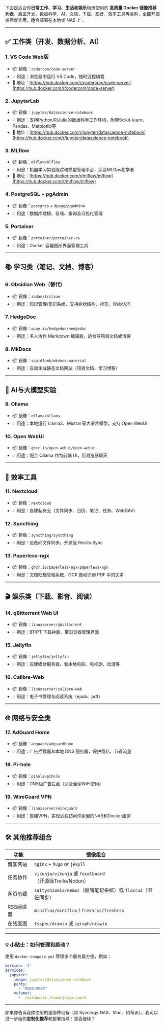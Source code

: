 下面是适合你**日常工作、学习、生活和娱乐**场景使用的 **高质量 Docker 镜像推荐列表**，涵盖开发、数据科学、AI、文档、下载、影音、效率工具等类别，全部开源或高度实用，适合部署在本地或 NAS 上：

---

## ✅ 工作类（开发、数据分析、AI）

### 1. **VS Code Web版**

* 📦 镜像：`codercom/code-server`
* 💡 用途：浏览器中运行 VS Code，随时远程编程
* 🔗 地址：[https://hub.docker.com/r/codercom/code-server](https://hub.docker.com/r/codercom/code-server)

### 2. **JupyterLab**

* 📦 镜像：`jupyter/datascience-notebook`
* 💡 用途：支持Python/R/Julia的数据科学工作环境，附带Scikit-learn、Pandas、Matplotlib等
* 🔗 地址：[https://hub.docker.com/r/jupyter/datascience-notebook](https://hub.docker.com/r/jupyter/datascience-notebook)

### 3. **MLflow**

* 📦 镜像：`mlflow/mlflow`
* 💡 用途：机器学习实验跟踪和模型管理平台，适合MLOps初学者
* 🔗 地址：[https://hub.docker.com/r/mlflow/mlflow](https://hub.docker.com/r/mlflow/mlflow)

### 4. **PostgreSQL + pgAdmin**

* 📦 镜像：`postgres` + `dpage/pgadmin4`
* 💡 用途：数据库建模、存储、查询及可视化管理

### 5. **Portainer**

* 📦 镜像：`portainer/portainer-ce`
* 💡 用途：Docker 容器图形界面管理工具

---

## 📚 学习类（笔记、文档、博客）

### 6. **Obsidian Web（替代）**

* 📦 镜像：`zadam/trilium`
* 💡 用途：知识管理/笔记系统，支持树状结构、标签、Web访问

### 7. **HedgeDoc**

* 📦 镜像：`quay.io/hedgedoc/hedgedoc`
* 💡 用途：多人协作 Markdown 编辑器，适合写项目文档或博客

### 8. **MkDocs**

* 📦 镜像：`squidfunk/mkdocs-material`
* 💡 用途：自动生成静态文档网站（项目文档、学习博客）

---

## 🧠 AI与大模型实验

### 9. **Ollama**

* 📦 镜像：`ollama/ollama`
* 💡 用途：本地运行 Llama3、Mistral 等大语言模型，支持 Open WebUI

### 10. **Open WebUI**

* 📦 镜像：`ghcr.io/open-webui/open-webui`
* 💡 用途：配合 Ollama 作为前端 UI，用浏览器聊天

---

## 🧩 效率工具

### 11. **Nextcloud**

* 📦 镜像：`nextcloud`
* 💡 用途：自建私有云（文件同步、日历、笔记、任务、WebDAV）

### 12. **Syncthing**

* 📦 镜像：`syncthing/syncthing`
* 💡 用途：设备间文件同步，开源版 Resilio Sync

### 13. **Paperless-ngx**

* 📦 镜像：`ghcr.io/paperless-ngx/paperless-ngx`
* 💡 用途：文档归档管理系统，OCR 自动识别 PDF 中的文本

---

## 🎬 娱乐类（下载、影音、阅读）

### 14. **qBittorrent Web UI**

* 📦 镜像：`linuxserver/qbittorrent`
* 💡 用途：BT/PT 下载神器，带浏览器管理界面

### 15. **Jellyfin**

* 📦 镜像：`jellyfin/jellyfin`
* 💡 用途：自建媒体服务器，看本地电影、电视剧、动漫等

### 16. **Calibre-Web**

* 📦 镜像：`linuxserver/calibre-web`
* 💡 用途：电子书管理与阅读系统（epub、pdf）

---

## 🌐 网络与安全类

### 17. **AdGuard Home**

* 📦 镜像：`adguard/adguardhome`
* 💡 用途：广告拦截器和本地 DNS 服务器，保护隐私、节省流量

### 18. **Pi-hole**

* 📦 镜像：`pihole/pihole`
* 💡 用途：DNS级广告拦截（适合全家WiFi使用）

### 19. **WireGuard VPN**

* 📦 镜像：`linuxserver/wireguard`
* 💡 用途：搭建VPN，实现远程访问你家里的NAS和Docker服务

---

## 🛠️ 其他推荐组合

| 功能     | 镜像组合                                               |
| ------ | -------------------------------------------------- |
| 博客网站   | `nginx` + `hugo` or `jekyll`                       |
| 任务协作   | `vikunja/vikunja` 或 `focalboard`（开源版Trello/Notion） |
| 网页剪藏   | `saltyshiomix/memos`（极简笔记系统）或 `floccus`（书签同步）      |
| RSS阅读器 | `miniflux/miniflux` / `freshrss/freshrss`          |
| 在线画图   | `fsspec/drawio` 或 `jgraph/drawio`                  |

---

### 💡 小贴士：如何管理和启动？

使用 `docker-compose.yml` 管理多个服务最方便，例如：

```yaml
version: '3'
services:
  jupyter:
    image: jupyter/datascience-notebook
    ports:
      - "8888:8888"
    volumes:
      - ./notebooks:/home/jovyan/work
```

---

如果你告诉我你使用的是哪种设备（如 Synology NAS、Mac、树莓派），我可以进一步给你**定制化推荐**和部署指导！是否继续？
